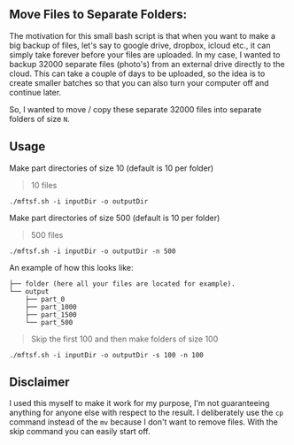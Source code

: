 ## Move Files to Separate Folders:

The motivation for this small bash script is that when you want to make a big
backup of files, let's say to google drive, dropbox, icloud etc., it can simply
take forever before your files are uploaded. In my case, I wanted to backup
32000 separate files (photo's) from an external drive directly to the cloud.
This can take a couple of days to be uploaded, so the idea is to create smaller
batches so that you can also turn your computer off and continue later.

So, I wanted to move / copy these separate 32000 files into separate folders of
size `N`.

## Usage

Make part directories of size 10 (default is 10 per folder)

> 10 files
~~~shell
./mftsf.sh -i inputDir -o outputDir
~~~

Make part directories of size 500 (default is 10 per folder)

> 500 files

~~~shell
./mftsf.sh -i inputDir -o outputDir -n 500
~~~

An example of how this looks like:
~~~shell
├── folder (here all your files are located for example).
└── output
    ├── part_0
    ├── part_1000
    ├── part_1500
    └── part_500
~~~

> Skip the first 100 and then make folders of size 100
~~~shell
./mftsf.sh -i inputDir -o outputDir -s 100 -n 100
~~~

## Disclaimer
I used this myself to make it work for my purpose, I'm not guaranteeing
anything for anyone else with respect to the result. I deliberately use the
`cp` command instead of the `mv` because I don't want to remove files. With the
skip command you can easily start off.
